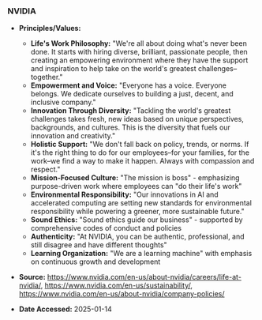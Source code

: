 ### NVIDIA

- **Principles/Values:**
  - **Life's Work Philosophy:** "We're all about doing what's never been done. It starts with hiring diverse, brilliant, passionate people, then creating an empowering environment where they have the support and inspiration to help take on the world's greatest challenges–together."
  - **Empowerment and Voice:** "Everyone has a voice. Everyone belongs. We dedicate ourselves to building a just, decent, and inclusive company."
  - **Innovation Through Diversity:** "Tackling the world's greatest challenges takes fresh, new ideas based on unique perspectives, backgrounds, and cultures. This is the diversity that fuels our innovation and creativity."
  - **Holistic Support:** "We don't fall back on policy, trends, or norms. If it's the right thing to do for our employees–for your families, for the work–we find a way to make it happen. Always with compassion and respect."
  - **Mission-Focused Culture:** "The mission is boss" - emphasizing purpose-driven work where employees can "do their life's work"
  - **Environmental Responsibility:** "Our innovations in AI and accelerated computing are setting new standards for environmental responsibility while powering a greener, more sustainable future."
  - **Sound Ethics:** "Sound ethics guide our business" - supported by comprehensive codes of conduct and policies
  - **Authenticity:** "At NVIDIA, you can be authentic, professional, and still disagree and have different thoughts"
  - **Learning Organization:** "We are a learning machine" with emphasis on continuous growth and development

- **Source:** https://www.nvidia.com/en-us/about-nvidia/careers/life-at-nvidia/, https://www.nvidia.com/en-us/sustainability/, https://www.nvidia.com/en-us/about-nvidia/company-policies/
- **Date Accessed:** 2025-01-14